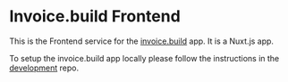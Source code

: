 # Invoice.build Frontend

This is the Frontend service for the [invoice.build](https://invoice.build) app. It is a Nuxt.js app.

To setup the invoice.build app locally please follow the instructions in the [development](https://github.com/Invoice-build/development) repo.
